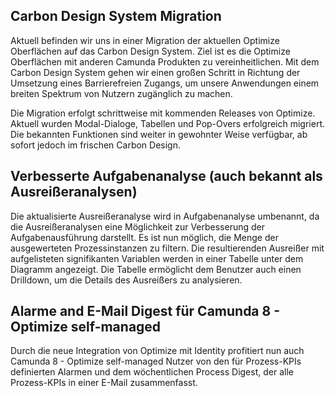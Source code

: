 ## Carbon Design System Migration

Aktuell befinden wir uns in einer Migration der aktuellen Optimize Oberflächen auf das Carbon Design System. Ziel ist es die Optimize Oberflächen mit anderen Camunda Produkten zu vereinheitlichen. Mit dem Carbon Design System gehen wir einen großen Schritt in Richtung der Umsetzung eines Barrierefreien Zugangs, um unsere Anwendungen einem breiten Spektrum von Nutzern zugänglich zu machen.

Die Migration erfolgt schrittweise mit kommenden Releases von Optimize. Aktuell wurden Modal-Dialoge, Tabellen und Pop-Overs erfolgreich migriert. Die bekannten Funktionen sind weiter in gewohnter Weise verfügbar, ab sofort jedoch im frischen Carbon Design.

## Verbesserte Aufgabenanalyse (auch bekannt als Ausreißeranalysen)

Die aktualisierte Ausreißeranalyse wird in Aufgabenanalyse umbenannt, da die Ausreißeranalysen eine Möglichkeit zur Verbesserung der Aufgabenausführung darstellt. Es ist nun möglich, die Menge der ausgewerteten Prozessinstanzen zu filtern. Die resultierenden Ausreißer mit aufgelisteten signifikanten Variablen werden in einer Tabelle unter dem Diagramm angezeigt. Die Tabelle ermöglicht dem Benutzer auch einen Drilldown, um die Details des Ausreißers zu analysieren.

## Alarme and E-Mail Digest für Camunda 8 - Optimize self-managed

Durch die neue Integration von Optimize mit Identity profitiert nun auch Camunda 8 - Optimize self-managed Nutzer von den für Prozess-KPIs definierten Alarmen und dem wöchentlichen Process Digest, der alle Prozess-KPIs in einer E-Mail zusammenfasst.
